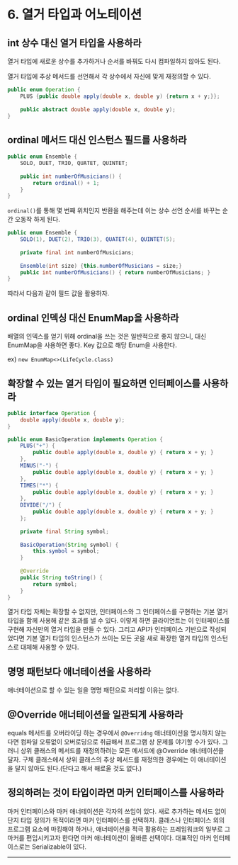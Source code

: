 # 6. 열거 타입과 어노테이션

## int 상수 대신 열거 타입을 사용하라

열거 타입에 새로운 상수를 추가하거나 순서를 바꿔도 다시 컴파일하지 않아도 된다.  

열거 타입에 추상 메서드를 선언해서 각 상수에서 자신에 맞게 재정의할 수 있다.  

```java
public enum Operation {
    PLUS {public double apply(double x, double y) {return x + y;}};
    
    public abstract double apply(double x, double y);
}
```

## ordinal 메서드 대신 인스턴스 필드를 사용하라

```java
public enum Ensemble {
    SOLO, DUET, TRIO, QUATET, QUINTET;
    
    public int numberOfMusicians() {
        return ordinal() + 1;
    }
}
```

``ordinal()``를 통해 몇 번째 위치인지 반환을 해주는데 이는 상수 선언 순서를 바꾸는 순간 오동작 하게 된다.  

```java
public enum Ensemble {
    SOLO(1), DUET(2), TRIO(3), QUATET(4), QUINTET(5);
    
    private final int numberOfMusicians;
    
    Ensemble(int size) {this.numberOfMusicians = size;}
    public int numberOfMusicians() { return numberOfMusicians; }
}
```

따라서 다음과 같이 필드 값을 활용하자.  

## ordinal 인덱싱 대신 EnumMap을 사용하라

배열의 인덱스를 얻기 위해 ordinal을 쓰는 것은 일반적으로 좋지 않으니, 대신 EnumMap을 사용하면 좋다. Key 값으로 해당 Enum을 사용한다.  

ex) ``new EnumMap<>(LifeCycle.class)``  

## 확장할 수 있는 열거 타입이 필요하면 인터페이스를 사용하라

```java
public interface Operation {
    double apply(double x, double y);
}

public enum BasicOperation implements Operation {
    PLUS("+") {
        public double apply(double x, double y) { return x + y; }
    },
    MINUS("-") {
        public double apply(double x, double y) { return x + y; }
    },
    TIMES("*") {
        public double apply(double x, double y) { return x + y; }
    },
    DIVIDE("/") {
        public double apply(double x, double y) { return x + y; }
    };
    
    private final String symbol;
    
    BasicOperation(String symbol) {
        this.symbol = symbol;
    }
    
    @Override
    public String toString() {
        return symbol;
    }
}
```

열거 타입 자체는 확장할 수 없지만, 인터페이스와 그 인터페이스를 구현하는 기본 열거 타입을 함께 사용해 같은 효과를 낼 수 있다. 이렇게 하면 클라이언트는 이 인터페이스를 구현해 자신만의 열거 타입을 만들 수 있다. 그리고 API가 인터페이스 기반으로 작성되었다면 기본 열거 타입의 인스턴스가 쓰이는 모든 곳을 새로 확장한 열거 타입의 인스턴스로 대체해 사용할 수 있다.  

## 명명 패턴보다 애너테이션을 사용하라

애너테이션으로 할 수 있는 일을 명명 패턴으로 처리할 이유는 없다.  

## @Override 애너테이션을 일관되게 사용하라

equals 메서드를 오버라이딩 하는 경우에서 ``@Overridng`` 애너테이션을 명시하지 않는다면 컴파일 오류없이 오버로딩으로 취급해서 프로그램 상 문제를 야기할 수가 있다. 그러니 상위 클래스의 메서드를 재정의하려는 모든 메서드에 @Override 애너테이션을 달자. 구체 클래스에서 상위 클래스의 추상 메서드를 재정의한 경우에는 이 애너테이션을 달지 않아도 된다.(단다고 해서 해로울 것도 없다.)  

## 정의하려는 것이 타입이라면 마커 인터페이스를 사용하라

마커 인터페이스와 마커 애너테이션은 각자의 쓰임이 있다. 새로 추가하는 메서드 없이 단지 타입 정의가 목적이라면 마커 인터페이스를 선택하자. 클래스나 인터페이스 외의 프로그램 요소에 마킹해야 하거나, 애너테이션을 적극 활용하는 프레임워크의 일부로 그 마커를 편입시키고자 한다면 마커 애너테이션이 올바른 선택이다. 대표적인 마커 인터페이스로는 Serializable이 있다.  

***
